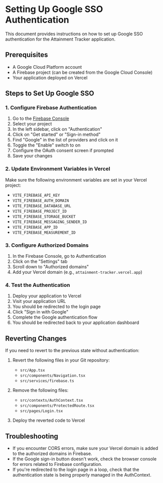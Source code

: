 # Setting Up Google SSO Authentication

This document provides instructions on how to set up Google SSO authentication for the Attainment Tracker application.

## Prerequisites

- A Google Cloud Platform account
- A Firebase project (can be created from the Google Cloud Console)
- Your application deployed on Vercel

## Steps to Set Up Google SSO

### 1. Configure Firebase Authentication

1. Go to the [Firebase Console](https://console.firebase.google.com/)
2. Select your project
3. In the left sidebar, click on "Authentication"
4. Click on "Get started" or "Sign-in method"
5. Find "Google" in the list of providers and click on it
6. Toggle the "Enable" switch to on
7. Configure the OAuth consent screen if prompted
8. Save your changes

### 2. Update Environment Variables in Vercel

Make sure the following environment variables are set in your Vercel project:

- `VITE_FIREBASE_API_KEY`
- `VITE_FIREBASE_AUTH_DOMAIN`
- `VITE_FIREBASE_DATABASE_URL`
- `VITE_FIREBASE_PROJECT_ID`
- `VITE_FIREBASE_STORAGE_BUCKET`
- `VITE_FIREBASE_MESSAGING_SENDER_ID`
- `VITE_FIREBASE_APP_ID`
- `VITE_FIREBASE_MEASUREMENT_ID`

### 3. Configure Authorized Domains

1. In the Firebase Console, go to Authentication
2. Click on the "Settings" tab
3. Scroll down to "Authorized domains"
4. Add your Vercel domain (e.g., `attainment-tracker.vercel.app`)

### 4. Test the Authentication

1. Deploy your application to Vercel
2. Visit your application URL
3. You should be redirected to the login page
4. Click "Sign in with Google"
5. Complete the Google authentication flow
6. You should be redirected back to your application dashboard

## Reverting Changes

If you need to revert to the previous state without authentication:

1. Revert the following files in your Git repository:

   - `src/App.tsx`
   - `src/components/Navigation.tsx`
   - `src/services/firebase.ts`

2. Remove the following files:

   - `src/contexts/AuthContext.tsx`
   - `src/components/ProtectedRoute.tsx`
   - `src/pages/Login.tsx`

3. Deploy the reverted code to Vercel

## Troubleshooting

- If you encounter CORS errors, make sure your Vercel domain is added to the authorized domains in Firebase.
- If the Google sign-in button doesn't work, check the browser console for errors related to Firebase configuration.
- If you're redirected to the login page in a loop, check that the authentication state is being properly managed in the AuthContext.

